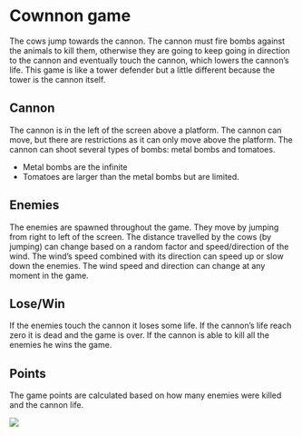 # Cownnon game

The cows jump towards the cannon. The cannon must fire bombs against the animals to kill them, otherwise they are going to keep going in direction to the cannon and eventually touch the cannon, which lowers the cannon’s life. 
This game is like a tower defender but a little different because the tower is the cannon itself.

## Cannon
The cannon is in the left of the screen above a platform. The cannon can move, but there are restrictions as it can only move above the platform. The cannon can shoot several types of bombs: metal bombs and tomatoes. 
 - Metal bombs are the infinite
 - Tomatoes are larger than the metal bombs but are limited.

## Enemies
The enemies are spawned throughout the game. They move by jumping from right to left of the screen. The distance travelled by the cows (by jumping) can change based on a random factor and speed/direction of the wind. The wind’s speed combined with its direction can speed up or slow down the enemies. The wind speed and direction can change at any moment in the game.

## Lose/Win
If the enemies touch the cannon it loses some life. If the cannon’s life reach zero it is dead and the game is over.
If the cannon is able to kill all the enemies he wins the game.

## Points
The game points are calculated based on how many enemies were killed and the cannon life.



<img src="https://github.com/thiagoh/cownnon/blob/master/screenshot1.png" />
